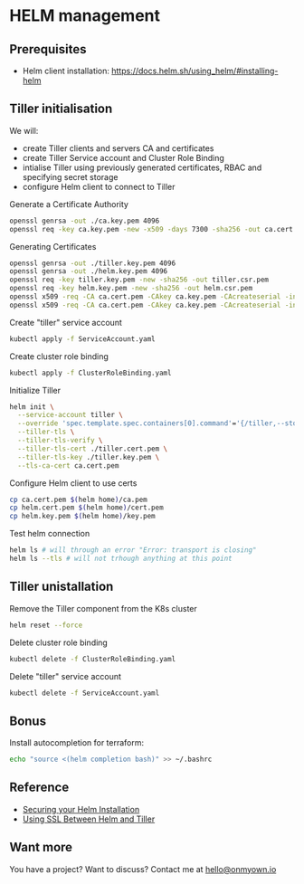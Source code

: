 # HELM management

## Prerequisites

- Helm client installation: <https://docs.helm.sh/using_helm/#installing-helm>

## Tiller initialisation

We will:

- create Tiller clients and servers CA and certificates
- create Tiller Service account and Cluster Role Binding
- intialise Tiller using previously generated certificates, RBAC and specifying secret storage
- configure Helm client to connect to Tiller

Generate a Certificate Authority

```bash
openssl genrsa -out ./ca.key.pem 4096
openssl req -key ca.key.pem -new -x509 -days 7300 -sha256 -out ca.cert.pem -extensions v3_ca
```

Generating Certificates

```bash
openssl genrsa -out ./tiller.key.pem 4096
openssl genrsa -out ./helm.key.pem 4096
openssl req -key tiller.key.pem -new -sha256 -out tiller.csr.pem
openssl req -key helm.key.pem -new -sha256 -out helm.csr.pem
openssl x509 -req -CA ca.cert.pem -CAkey ca.key.pem -CAcreateserial -in tiller.csr.pem -out tiller.cert.pem -days 1095
openssl x509 -req -CA ca.cert.pem -CAkey ca.key.pem -CAcreateserial -in helm.csr.pem -out helm.cert.pem  -days 1095
```

Create "tiller" service account

```bash
kubectl apply -f ServiceAccount.yaml
```

Create cluster role binding

```bash
kubectl apply -f ClusterRoleBinding.yaml
```

Initialize Tiller

```bash
helm init \
  --service-account tiller \
  --override 'spec.template.spec.containers[0].command'='{/tiller,--storage=secret}' \
  --tiller-tls \
  --tiller-tls-verify \
  --tiller-tls-cert ./tiller.cert.pem \
  --tiller-tls-key ./tiller.key.pem \
  --tls-ca-cert ca.cert.pem
```

Configure Helm client to use certs

```bash
cp ca.cert.pem $(helm home)/ca.pem
cp helm.cert.pem $(helm home)/cert.pem
cp helm.key.pem $(helm home)/key.pem
```

Test helm connection

```bash
helm ls # will through an error "Error: transport is closing"
helm ls --tls # will not trhough anything at this point
```

## Tiller unistallation

Remove the Tiller component from the K8s cluster

```bash
helm reset --force
```

Delete cluster role binding

```bash
kubectl delete -f ClusterRoleBinding.yaml
```

Delete "tiller" service account

```bash
kubectl delete -f ServiceAccount.yaml
```

## Bonus

Install autocompletion for terraform:

```bash
echo "source <(helm completion bash)" >> ~/.bashrc
```

## Reference

- [Securing your Helm Installation](https://github.com/helm/helm/blob/master/docs/securing_installation.md)
- [Using SSL Between Helm and Tiller](https://github.com/helm/helm/blob/master/docs/tiller_ssl.md)

## Want more

You have a project? Want to discuss? Contact me at [hello@onmyown.io](hello@onmyown.io)